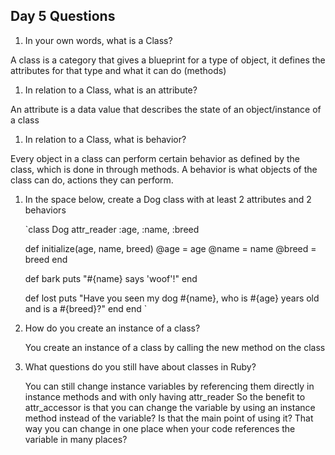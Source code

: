 ## Day 5 Questions

1. In your own words, what is a Class?

  A class is a category that gives a blueprint for a type of object, it
  defines the attributes for that type and what it can do (methods)

1. In relation to a Class, what is an attribute?

  An attribute is a data value that describes the state of an object/instance
  of a class

1. In relation to a Class, what is behavior?

  Every object in a class can perform certain behavior as defined by the class,
  which is done in through methods. A behavior is what objects of the class can
  do, actions they can perform.

1. In the space below, create a Dog class with at least 2 attributes and 2 behaviors

    `class Dog
      attr_reader :age, :name, :breed

      def initialize(age, name, breed)
        @age = age
        @name = name
        @breed = breed
      end

      def bark
        puts "#{name} says 'woof'!"
      end

      def lost
        puts "Have you seen my dog #{name}, who is #{age} years old and is a #{breed}?"
      end
    end ` 


1. How do you create an instance of a class?

     You create an instance of a class by calling the new method on the class


1. What questions do you still have about classes in Ruby?

     You can still change instance variables by referencing them directly in
     instance methods and with only having attr_reader
     So the benefit to attr_accessor is that you can change the variable by
     using an instance method instead of the variable? Is that the main point of
     using it? That way you can change in one place when your code references the
     variable in many places?
